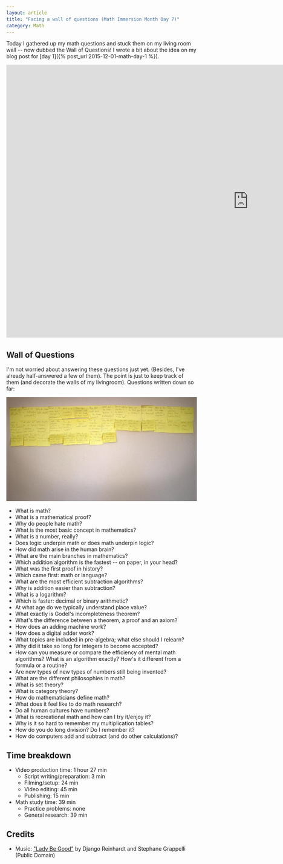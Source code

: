 ```yaml
---
layout: article
title: "Facing a wall of questions (Math Immersion Month Day 7)"
category: Math
---
```


Today I gathered up my math questions and stuck them on my living room wall -- now dubbed the Wall of Questions! I wrote a bit about the idea on my blog post for [day 1]({% post_url 2015-12-01-math-day-1 %}).

<iframe width="1280" height="720" src="https://www.youtube.com/embed/UOkNhAyMUB8" frameborder="0" allowfullscreen></iframe>

## Wall of Questions
I'm not worried about answering these questions just yet. (Besides, I've already half-answered a few of them). The point is just to keep track of them (and decorate the walls of my livingroom). Questions written down so far:

[![Wall of Math Questions 12-07-15](/images/12-07-15-wall-of-math-questions.jpg)](/images/12-07-15-wall-of-math-questions.jpg)

- What is math?
- What is a mathematical proof?
- Why do people hate math?
- What is the most basic concept in mathematics?
- What is a number, really?
- Does logic underpin math or does math underpin logic?
- How did math arise in the human brain?
- What are the main branches in mathematics?
- Which addition algorithm is the fastest -- on paper, in your head?
- What was the first proof in history?
- Which came first: math or language?
- What are the most efficient subtraction algorithms?
- Why is addition easier than subtraction?
- What is a logarithm?
- Which is faster: decimal or binary arithmetic?
- At what age do we typically understand place value?
- What exactly is Godel's incompleteness theorem?
- What's the difference between a theorem, a proof and an axiom?
- How does an adding machine work?
- How does a digital adder work?
- What topics are included in pre-algebra; what else should I relearn?
- Why did it take so long for integers to become accepted?
- How can you measure or compare the efficiency of mental math algorithms?
What is an algorithm exactly? How's it different from a formula or a routine?
- Are new types of new types of numbers still being invented?
- What are the different philosophies in math?
- What is set theory?
- What is category theory?
- How do mathematicians define math?
- What does it feel like to do math research?
- Do all human cultures have numbers?
- What is recreational math and how can I try it/enjoy it?
- Why is it so hard to remember my multiplication tables?
- How do you do long division? Do I remember it?
- How do computers add and subtract (and do other calculations)?

## Time breakdown
- Video production time: 1 hour 27 min
  - Script writing/preparation: 3 min
  - Filming/setup: 24 min
  - Video editing: 45 min
  - Publishing: 15 min
- Math study time: 39 min
  - Practice problems: none
  - General research: 39 min
  
## Credits

- Music: ["Lady Be Good"](https://archive.org/details/DjangoReinhardt-51-60) by Django Reinhardt and Stephane Grappelli (Public Domain)